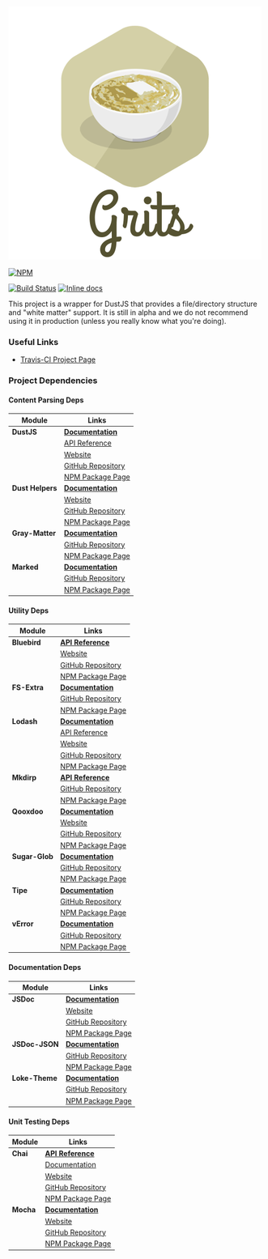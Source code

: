 ![Grits-Logo](grits-logo.png)

[![NPM](https://nodei.co/npm/grits.png?downloads=true&downloadRank=true&stars=true)](https://nodei.co/npm/grits/)

[![Build Status](https://travis-ci.org/Dasix/grits.svg?branch=master)](https://travis-ci.org/Dasix/grits/)
[![Inline docs](http://inch-ci.org/github/dasix/grits.svg?branch=master)](http://inch-ci.org/github/dasix/grits)

This project is a wrapper for DustJS that provides a file/directory structure and
"white matter" support.  It is still in alpha and we do not recommend using it
in production (unless you really know what you're doing).

### Useful Links

* [Travis-CI Project Page](https://travis-ci.org/Dasix/grits/)

### Project Dependencies

#### Content Parsing Deps

| Module          | Links 
| --------------- | ------------
| **DustJS**      | [**Documentation**](http://www.dustjs.com/guides/getting-started/)
|                 | [API Reference](http://www.dustjs.com/docs/api/)
|                 | [Website](http://www.dustjs.com/)
|                 | [GitHub Repository](https://github.com/linkedin/dustjs)
|                 | [NPM Package Page](https://www.npmjs.com/package/dustjs-linkedin)
|**Dust Helpers** | [**Documentation**](http://www.dustjs.com/guides/dust-helpers/)
|                 | [Website](http://www.dustjs.com/)
|                 | [GitHub Repository](https://github.com/linkedin/dustjs-helpers)
|                 | [NPM Package Page](https://www.npmjs.com/package/dustjs-helpers)
|**Gray-Matter**  | [**Documentation**](https://github.com/jonschlinkert/gray-matter/blob/master/README.md#usage)
|                 | [GitHub Repository](https://github.com/jonschlinkert/gray-matter)
|                 | [NPM Package Page](https://www.npmjs.com/package/gray-matter)
|**Marked**       | [**Documentation**](https://github.com/chjj/marked/blob/master/README.md#usage)
|                 | [GitHub Repository](https://github.com/chjj/marked)
|                 | [NPM Package Page](https://www.npmjs.com/package/marked)


#### Utility Deps

Module             | Links 
------------------ | ------------
**Bluebird**       | [**API Reference**](http://bluebirdjs.com/docs/api-reference.html)
|                  | [Website](http://bluebirdjs.com/)
|                  | [GitHub Repository](https://github.com/petkaantonov/bluebird)
|                  | [NPM Package Page](https://www.npmjs.com/package/bluebird)
|**FS-Extra**      | [**Documentation**](https://github.com/jprichardson/node-fs-extra/blob/master/README.md#usage)
|                  | [GitHub Repository](https://github.com/jprichardson/node-fs-extra)
|                  | [NPM Package Page](https://www.npmjs.com/package/fs-extra)
|**Lodash**        | [**Documentation**](http://devdocs.io/lodash/)
|                  | [API Reference](https://lodash.com/docs)
|                  | [Website](https://lodash.com/)
|                  | [GitHub Repository](https://github.com/lodash/lodash)
|                  | [NPM Package Page](https://www.npmjs.com/package/lodash)
|**Mkdirp**        | [**API Reference**](https://github.com/substack/node-mkdirp#methods)
|                  | [GitHub Repository](https://github.com/substack/node-mkdirp)
|                  | [NPM Package Page](https://www.npmjs.com/package/mkdirp)
|**Qooxdoo**       | [**Documentation**](http://manual.qooxdoo.org/current/pages/server/overview.html#included-features)
|                  | [Website](http://qooxdoo.org/)
|                  | [GitHub Repository](https://github.com/qooxdoo/qooxdoo)
|                  | [NPM Package Page](https://www.npmjs.com/package/qooxdoo)
|**Sugar-Glob**    | [**Documentation**](https://github.com/will123195/sugar-glob#usage)
|                  | [GitHub Repository](https://github.com/will123195/sugar-glob)
|                  | [NPM Package Page](https://www.npmjs.com/package/sugar-glob)
|**Tipe**          | [**Documentation**](https://github.com/3meters/tipe#basic-use)
|                  | [GitHub Repository](https://github.com/3meters/tipe)
|                  | [NPM Package Page](https://www.npmjs.com/package/tipe)
|**vError**        | [**Documentation**](https://github.com/davepacheco/node-verror#verror-richer-javascript-errors)
|                  | [GitHub Repository](https://github.com/davepacheco/node-verror)
|                  | [NPM Package Page](https://www.npmjs.com/package/verror)

#### Documentation Deps

Module             | Links 
------------------ | ------------
|**JSDoc**         | [**Documentation**](http://usejsdoc.org/)
|                  | [Website](http://usejsdoc.org/)
|                  | [GitHub Repository](https://github.com/jsdoc3/jsdoc)
|                  | [NPM Package Page](https://www.npmjs.com/package/jsdoc)
|**JSDoc-JSON**    | [**Documentation**](https://github.com/tschaub/jsdoc-json#install)
|                  | [GitHub Repository](https://github.com/tschaub/jsdoc-json)
|                  | [NPM Package Page](https://www.npmjs.com/package/jsdoc-json)
|**Loke-Theme**    | [**Documentation**](https://github.com/LOKE/jsdoc-theme/blob/master/howto-jsdoc.md)
|                  | [GitHub Repository](https://github.com/LOKE/jsdoc-theme)
|                  | [NPM Package Page](https://www.npmjs.com/package/loke-jsdoc-theme)
                  

#### Unit Testing Deps

Module             | Links 
------------------ | ------------
|**Chai**          | [**API Reference**](http://chaijs.com/api/bdd/)
|                  | [Documentation](http://chaijs.com/guide/styles/#expect)
|                  | [Website](http://chaijs.com/)
|                  | [GitHub Repository](https://github.com/chaijs/chai)
|                  | [NPM Package Page](https://www.npmjs.com/package/chai)
|**Mocha**         | [**Documentation**](http://mochajs.org/#getting-started)
|                  | [Website](https://mochajs.org/)
|                  | [GitHub Repository](https://github.com/mochajs/mocha)
|                  | [NPM Package Page](https://www.npmjs.com/package/mocha)
